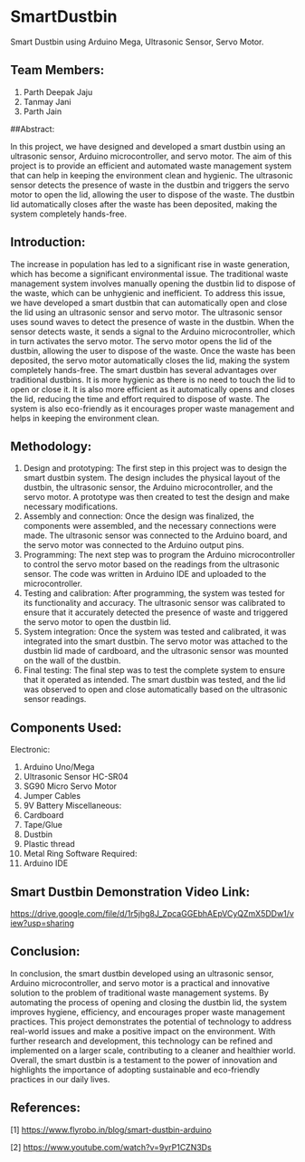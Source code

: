 # SmartDustbin
Smart Dustbin using Arduino Mega, Ultrasonic Sensor, Servo Motor.

## Team Members:
1.	Parth Deepak Jaju
2.	Tanmay Jani
3.	Parth Jain

##Abstract:

In this project, we have designed and developed a smart dustbin using an ultrasonic sensor, Arduino microcontroller, and servo motor. The aim of this project is to provide an efficient and automated waste management system that can help in keeping the environment clean and hygienic. The ultrasonic sensor detects the presence of waste in the dustbin and triggers the servo motor to open the lid, allowing the user to dispose of the waste. The dustbin lid automatically closes after the waste has been deposited, making the system completely hands-free.

## Introduction:

The increase in population has led to a significant rise in waste generation, which has become a significant environmental issue. The traditional waste management system involves manually opening the dustbin lid to dispose of the waste, which can be unhygienic and inefficient. To address this issue, we have developed a smart dustbin that can automatically open and close the lid using an ultrasonic sensor and servo motor.
The ultrasonic sensor uses sound waves to detect the presence of waste in the dustbin. When the sensor detects waste, it sends a signal to the Arduino microcontroller, which in turn activates the servo motor. The servo motor opens the lid of the dustbin, allowing the user to dispose of the waste. Once the waste has been deposited, the servo motor automatically closes the lid, making the system completely hands-free.
The smart dustbin has several advantages over traditional dustbins. It is more hygienic as there is no need to touch the lid to open or close it. It is also more efficient as it automatically opens and closes the lid, reducing the time and effort required to dispose of waste. The system is also eco-friendly as it encourages proper waste management and helps in keeping the environment clean.

## Methodology:

1.	Design and prototyping: The first step in this project was to design the smart dustbin system. The design includes the physical layout of the dustbin, the ultrasonic sensor, the Arduino microcontroller, and the servo motor. A prototype was then created to test the design and make necessary modifications.
2.	Assembly and connection: Once the design was finalized, the components were assembled, and the necessary connections were made. The ultrasonic sensor was connected to the Arduino board, and the servo motor was connected to the Arduino output pins.
3.	Programming: The next step was to program the Arduino microcontroller to control the servo motor based on the readings from the ultrasonic sensor. The code was written in Arduino IDE and uploaded to the microcontroller.
4.	Testing and calibration: After programming, the system was tested for its functionality and accuracy. The ultrasonic sensor was calibrated to ensure that it accurately detected the presence of waste and triggered the servo motor to open the dustbin lid.
5.	System integration: Once the system was tested and calibrated, it was integrated into the smart dustbin. The servo motor was attached to the dustbin lid made of cardboard, and the ultrasonic sensor was mounted on the wall of the dustbin.
6.	Final testing: The final step was to test the complete system to ensure that it operated as intended. The smart dustbin was tested, and the lid was observed to open and close automatically based on the ultrasonic sensor readings.

## Components Used:

Electronic:
1.	Arduino Uno/Mega
2.	Ultrasonic Sensor HC-SR04
3.	SG90 Micro Servo Motor
4.	Jumper Cables
5.	9V Battery
Miscellaneous:
1.	Cardboard
2.	Tape/Glue
3.	Dustbin
4.	Plastic thread
5.	Metal Ring
Software Required:
1.	Arduino IDE

## Smart Dustbin Demonstration Video Link:

https://drive.google.com/file/d/1r5jhg8J_ZpcaGGEbhAEpVCyQZmX5DDw1/view?usp=sharing

## Conclusion:

In conclusion, the smart dustbin developed using an ultrasonic sensor, Arduino microcontroller, and servo motor is a practical and innovative solution to the problem of traditional waste management systems. By automating the process of opening and closing the dustbin lid, the system improves hygiene, efficiency, and encourages proper waste management practices.
This project demonstrates the potential of technology to address real-world issues and make a positive impact on the environment. With further research and development, this technology can be refined and implemented on a larger scale, contributing to a cleaner and healthier world.
Overall, the smart dustbin is a testament to the power of innovation and highlights the importance of adopting sustainable and eco-friendly practices in our daily lives.

## References:

[1] https://www.flyrobo.in/blog/smart-dustbin-arduino

[2] https://www.youtube.com/watch?v=9yrP1CZN3Ds
